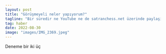 ```yaml
---
layout: post
title: "Görüşmeyeli neler yapıyorum?"
tagline: "Bir süredir ne YouTube ne de satranchess.net üzerinde paylaşım yapabildim. Bunun nedeni bir süredir masa başında ter dökmemdi. Benim gibi bir satrançsever için özellikle turnuvasız geçen bir pandemi ardından taşlara dokunmanın heyecanına hayır demek olmazdı."
tag: haber
date: 2022-08-30
image: "images/IMG_2369.jpeg"
---
```


 Deneme bir iki üç
